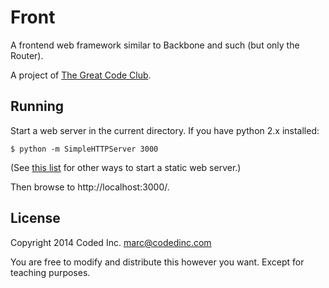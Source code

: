 # Front

A frontend web framework similar to Backbone and such (but only the Router).

A project of [The Great Code Club](http://www.greatcodeclub.com/).

## Running

Start a web server in the current directory. If you have python 2.x installed:

    $ python -m SimpleHTTPServer 3000

(See [this list](https://gist.github.com/willurd/5720255) for other ways to
start a static web server.)

Then browse to http://localhost:3000/.

## License

Copyright 2014 Coded Inc. <marc@codedinc.com>

You are free to modify and distribute this however you want. Except for teaching purposes.
